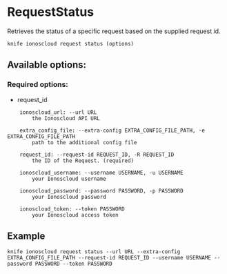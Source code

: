# RequestStatus

Retrieves the status of a specific request based on the supplied request id.

```text
knife ionoscloud request status (options)
```

## Available options:

### Required options:

* request\_id

```text
    ionoscloud_url: --url URL
        the Ionoscloud API URL

    extra_config_file: --extra-config EXTRA_CONFIG_FILE_PATH, -e EXTRA_CONFIG_FILE_PATH
        path to the additional config file

    request_id: --request-id REQUEST_ID, -R REQUEST_ID
        the ID of the Request. (required)

    ionoscloud_username: --username USERNAME, -u USERNAME
        your Ionoscloud username

    ionoscloud_password: --password PASSWORD, -p PASSWORD
        your Ionoscloud password

    ionoscloud_token: --token PASSWORD
        your Ionoscloud access token

```
## Example

```text
knife ionoscloud request status --url URL --extra-config EXTRA_CONFIG_FILE_PATH --request-id REQUEST_ID --username USERNAME --password PASSWORD --token PASSWORD
```
